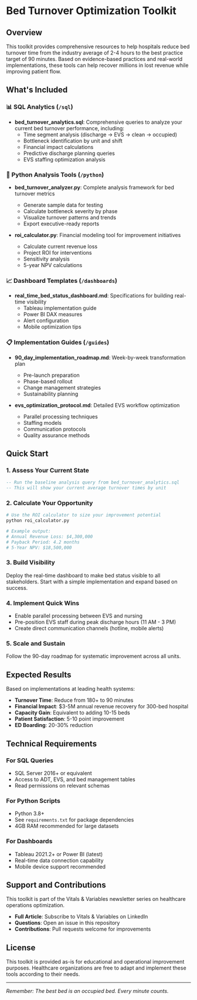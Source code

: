 # Bed Turnover Optimization Toolkit

## Overview
This toolkit provides comprehensive resources to help hospitals reduce bed turnover time from the industry average of 2-4 hours to the best practice target of 90 minutes. Based on evidence-based practices and real-world implementations, these tools can help recover millions in lost revenue while improving patient flow.

## What's Included

### 📊 SQL Analytics (`/sql`)
- **bed_turnover_analytics.sql**: Comprehensive queries to analyze your current bed turnover performance, including:
  - Time segment analysis (discharge → EVS → clean → occupied)
  - Bottleneck identification by unit and shift
  - Financial impact calculations
  - Predictive discharge planning queries
  - EVS staffing optimization analysis

### 🐍 Python Analysis Tools (`/python`)
- **bed_turnover_analyzer.py**: Complete analysis framework for bed turnover metrics
  - Generate sample data for testing
  - Calculate bottleneck severity by phase
  - Visualize turnover patterns and trends
  - Export executive-ready reports
  
- **roi_calculator.py**: Financial modeling tool for improvement initiatives
  - Calculate current revenue loss
  - Project ROI for interventions
  - Sensitivity analysis
  - 5-year NPV calculations

### 📈 Dashboard Templates (`/dashboards`)
- **real_time_bed_status_dashboard.md**: Specifications for building real-time visibility
  - Tableau implementation guide
  - Power BI DAX measures
  - Alert configuration
  - Mobile optimization tips

### 📋 Implementation Guides (`/guides`)
- **90_day_implementation_roadmap.md**: Week-by-week transformation plan
  - Pre-launch preparation
  - Phase-based rollout
  - Change management strategies
  - Sustainability planning

- **evs_optimization_protocol.md**: Detailed EVS workflow optimization
  - Parallel processing techniques
  - Staffing models
  - Communication protocols
  - Quality assurance methods

## Quick Start

### 1. Assess Your Current State
```sql
-- Run the baseline analysis query from bed_turnover_analytics.sql
-- This will show your current average turnover times by unit
```

### 2. Calculate Your Opportunity
```python
# Use the ROI calculator to size your improvement potential
python roi_calculator.py

# Example output:
# Annual Revenue Loss: $4,300,000
# Payback Period: 4.2 months
# 5-Year NPV: $18,500,000
```

### 3. Build Visibility
Deploy the real-time dashboard to make bed status visible to all stakeholders. Start with a simple implementation and expand based on success.

### 4. Implement Quick Wins
- Enable parallel processing between EVS and nursing
- Pre-position EVS staff during peak discharge hours (11 AM - 3 PM)
- Create direct communication channels (hotline, mobile alerts)

### 5. Scale and Sustain
Follow the 90-day roadmap for systematic improvement across all units.

## Expected Results

Based on implementations at leading health systems:
- **Turnover Time**: Reduce from 180+ to 90 minutes
- **Financial Impact**: $3-5M annual revenue recovery for 300-bed hospital
- **Capacity Gain**: Equivalent to adding 10-15 beds
- **Patient Satisfaction**: 5-10 point improvement
- **ED Boarding**: 20-30% reduction

## Technical Requirements

### For SQL Queries
- SQL Server 2016+ or equivalent
- Access to ADT, EVS, and bed management tables
- Read permissions on relevant schemas

### For Python Scripts
- Python 3.8+
- See `requirements.txt` for package dependencies
- 4GB RAM recommended for large datasets

### For Dashboards
- Tableau 2021.2+ or Power BI (latest)
- Real-time data connection capability
- Mobile device support recommended

## Support and Contributions

This toolkit is part of the Vitals & Variables newsletter series on healthcare operations optimization. 

- **Full Article**: Subscribe to Vitals & Variables on LinkedIn
- **Questions**: Open an issue in this repository
- **Contributions**: Pull requests welcome for improvements

## License

This toolkit is provided as-is for educational and operational improvement purposes. Healthcare organizations are free to adapt and implement these tools according to their needs.

---

*Remember: The best bed is an occupied bed. Every minute counts.*